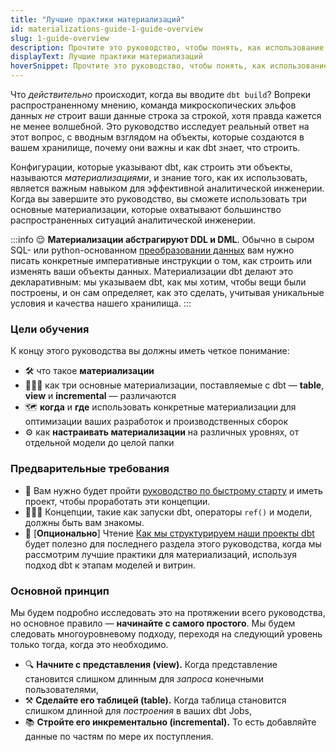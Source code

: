 ```yaml
---
title: "Лучшие практики материализаций"
id: materializations-guide-1-guide-overview
slug: 1-guide-overview
description: Прочтите это руководство, чтобы понять, как использование материализаций в dbt является важным навыком для эффективной аналитической инженерии.
displayText: Лучшие практики материализаций
hoverSnippet: Прочтите это руководство, чтобы понять, как использование материализаций в dbt является важным навыком для эффективной аналитической инженерии.
---
```


Что _действительно_ происходит, когда вы вводите `dbt build`? Вопреки распространенному мнению, команда микроскопических эльфов данных _не_ строит ваши данные строка за строкой, хотя правда кажется не менее волшебной. Это руководство исследует реальный ответ на этот вопрос, с вводным взглядом на объекты, которые создаются в вашем хранилище, почему они важны и как dbt знает, что строить.

Конфигурации, которые указывают dbt, как строить эти объекты, называются _материализациями_, и знание того, как их использовать, является важным навыком для эффективной аналитической инженерии. Когда вы завершите это руководство, вы сможете использовать три основные материализации, которые охватывают большинство распространенных ситуаций аналитической инженерии.

:::info
😌 **Материализации абстрагируют DDL и DML**. Обычно в сыром SQL- или python-основанном [преобразовании данных](https://www.getdbt.com/analytics-engineering/transformation/) вам нужно писать конкретные императивные инструкции о том, как строить или изменять ваши объекты данных. Материализации dbt делают это декларативным: мы указываем dbt, как мы хотим, чтобы вещи были построены, и он сам определяет, как это сделать, учитывая уникальные условия и качества нашего хранилища.
:::

### Цели обучения

К концу этого руководства вы должны иметь четкое понимание:

- 🛠️ что такое **материализации**
- 👨‍👨‍👧 как три основные материализации, поставляемые с dbt — **table**, **view** и **incremental** — различаются
- 🗺️ **когда** и **где** использовать конкретные материализации для оптимизации ваших разработок и производственных сборок
- ⚙️ как **настраивать материализации** на различных уровнях, от отдельной модели до целой папки

### Предварительные требования

- 📒 Вам нужно будет пройти [руководство по быстрому старту](/guides) и иметь проект, чтобы проработать эти концепции.
- 🏃🏻‍♀️ Концепции, такие как запуски dbt, операторы `ref()` и модели, должны быть вам знакомы.
- 🔧 [**Опционально**] Чтение [Как мы структурируем наши проекты dbt](/best-practices/how-we-structure/1-guide-overview) будет полезно для последнего раздела этого руководства, когда мы рассмотрим лучшие практики для материализаций, используя подход dbt к этапам моделей и витрин.

### Основной принцип

Мы будем подробно исследовать это на протяжении всего руководства, но основное правило — **начинайте с самого простого**. Мы будем следовать многоуровневому подходу, переходя на следующий уровень только тогда, когда это необходимо.

- 🔍 **Начните с представления (view).** Когда представление становится слишком длинным для _запроса_ конечными пользователями,
- ⚒️ **Сделайте его таблицей (table).** Когда таблица становится слишком длинной для _построения_ в ваших dbt Jobs,
- 📚 **Стройте его инкрементально (incremental).** То есть добавляйте данные по частям по мере их поступления.